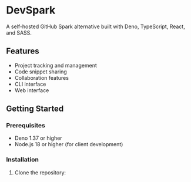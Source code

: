 # DevSpark

A self-hosted GitHub Spark alternative built with Deno, TypeScript, React, and SASS.

## Features

- Project tracking and management
- Code snippet sharing
- Collaboration features
- CLI interface
- Web interface

## Getting Started

### Prerequisites

- Deno 1.37 or higher
- Node.js 18 or higher (for client development)

### Installation

1. Clone the repository: 